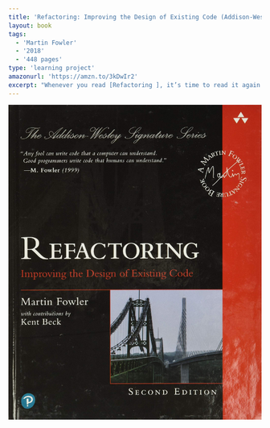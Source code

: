 ```yaml
---
title: 'Refactoring: Improving the Design of Existing Code (Addison-Wesley Signature Series'
layout: book
tags:
  - 'Martin Fowler'
  - '2018'
  - '448 pages'
type: 'learning project'
amazonurl: 'https://amzn.to/3kDwIr2'
excerpt: "Whenever you read [Refactoring ], it’s time to read it again. And if you haven’t read it yet, please do before writing another line of code." –David Heinemeier Hansson, Creator of Ruby on Rails, Founder & CTO at Basecamp Fully Revised and Updated―Includes New Refactorings and Code Examples “Any fool can write code that a computer can understand. Good programmers write code that humans can understand.” –M. Fowler (1999) For more than twenty years..."
---
```


![Refactoring: Improving the Design of Existing Code Book](./refactoring-improving-the-design-of-existing-code.jpg)
